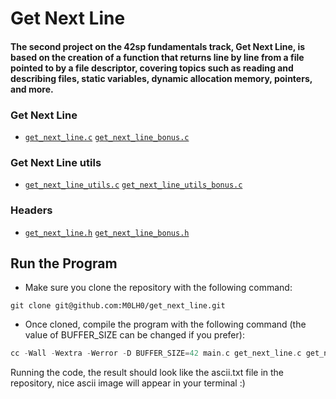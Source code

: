 <h1 align="left">Get Next Line</h1>
<div> <h4>The second project on the 42sp fundamentals track, Get Next Line, is based on the creation of a function that returns line by line from a file pointed to by a file descriptor, covering topics such as reading and describing files, static variables, dynamic allocation memory, pointers, and more. </h4>
<div> <h3>Get Next Line</h3>

* [`get_next_line.c`](get_next_line.c)      [`get_next_line_bonus.c`](get_next_line_bonus.c)

<h3>Get Next Line utils</h3>

* [`get_next_line_utils.c`](get_next_line_utils.c)      [`get_next_line_utils_bonus.c`](get_next_line_utils_bonus.c)

<h3>Headers</h3>

 * [`get_next_line.h`](get_next_line.h)      [`get_next_line_bonus.h`](get_next_line_bonus.h)

</div>
<div>
  <h2>Run the Program</h2>

  * Make sure you clone the repository with the following command:

```
git clone git@github.com:M0LH0/get_next_line.git
```

  * Once cloned, compile the program with the following command (the value of BUFFER_SIZE can be changed if you prefer):

```c
cc -Wall -Wextra -Werror -D BUFFER_SIZE=42 main.c get_next_line.c get_next_line_utils.c get_next_line.h  
```

Running the code, the result should look like the ascii.txt file in the repository, nice ascii image will appear in your terminal :)
</div>
